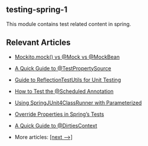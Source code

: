 ## testing-spring-1

This module contains test related content in spring.

## Relevant Articles

- [Mockito.mock() vs @Mock vs @MockBean](docs/Spring_@Mock_@MockBean.md)
- [A Quick Guide to @TestPropertySource](docs/Spring_@TestPropertySource.md)
- [Guide to ReflectionTestUtils for Unit Testing](docs/Spring_ReflectionTestUtils.md)
- [How to Test the @Scheduled Annotation](docs/Spring_Test_@Scheduled.md)
- [Using SpringJUnit4ClassRunner with Parameterized](docs/Spring_SpringJunit4ClassRunner_ParameterizedTest.md)
- [Override Properties in Spring’s Tests](docs/Spring_Test_OverrideProperties.md)
- [A Quick Guide to @DirtiesContext](docs/Spring_@DirtiesContext.md)

- More articles: [[next -->]](../testing-spring-2/README.md)